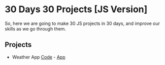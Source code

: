 # 30 Days 30 Projects [JS Version]

So, here we are going to make 30 JS projects in 30 days, and improve our skills as we go through them.

## Projects
* Weather App [Code](./weather-app/) - [App]((https://weather-app-lac-five-65.vercel.app/))